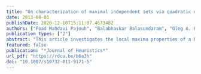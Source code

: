 ```yaml
---
title: "On characterization of maximal independent sets via quadratic optimization"
date: 2013-08-01
publishDate: 2020-12-10T15:11:07.467348Z
authors: ["Foad Mahdavi Pajouh", "Balabhaskar Balasundaram", "Oleg A. Prokopyev"]
publication_types: ["2"]
abstract: "This article investigates the local maxima properties of a box-constrained quadratic optimization formulation of the maximum independent set problem in graphs. Theoretical results characterizing binary local maxima in terms of certain induced subgraphs of the given graph are developed. We also consider relations between continuous local maxima of the quadratic formulation and binary local maxima in the Hamming distance-1 and distance-2 neighborhoods. These results are then used to develop an efficient local search algorithm that provides considerable speed-up over a typical local search algorithm for the binary Hamming distance-2 neighborhood."
featured: false
publication: "*Journal of Heuristics*"
url_pdf: "https://rdcu.be/b6a3h"
doi: "10.1007/s10732-011-9171-5"
---
```


